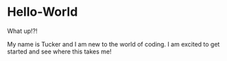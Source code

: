 # Hello-World

What up!?!

My name is Tucker and I am new to the world of coding. I am excited to get started and see where this takes me!
